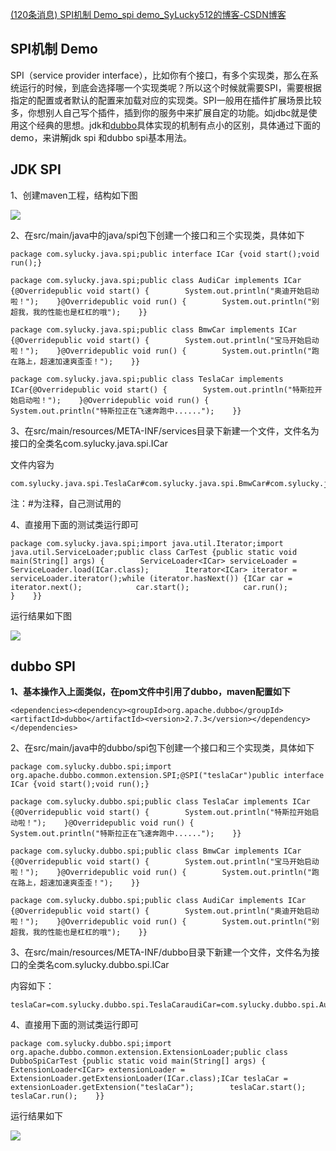 [(120条消息) SPI机制 Demo\_spi demo\_SyLucky512的博客-CSDN博客](https://blog.csdn.net/SyLucky512/article/details/113079531)
## SPI机制 Demo

SPI（service provider interface），比如你有个接口，有多个实现类，那么在系统运行的时候，到底会选择哪一个实现类呢？所以这个时候就需要SPI，需要根据指定的配置或者默认的配置来加载对应的实现类。SPI一般用在插件扩展场景比较多，你想别人自己写个插件，插到你的服务中来扩展自定的功能。如jdbc就是使用这个经典的思想。jdk和[dubbo](https://so.csdn.net/so/search?q=dubbo&spm=1001.2101.3001.7020)具体实现的机制有点小的区别，具体通过下面的demo，来讲解jdk spi 和dubbo spi基本用法。

## JDK **SPI**

1、创建maven工程，结构如下图

![](https://img-blog.csdnimg.cn/2021012412410930.png?x-oss-process=image/watermark,type_ZmFuZ3poZW5naGVpdGk,shadow_10,text_aHR0cHM6Ly9ibG9nLmNzZG4ubmV0L1N5THVja3k1MTI=,size_16,color_FFFFFF,t_70)

2、在src/main/java中的java/spi包下创建一个接口和三个实现类，具体如下

```
package com.sylucky.java.spi;public interface ICar {void start();void run();}
```

```
package com.sylucky.java.spi;public class AudiCar implements ICar {@Overridepublic void start() {        System.out.println("奥迪开始启动啦！");    }@Overridepublic void run() {        System.out.println("别超我，我的性能也是杠杠的哦");    }}
```

```
package com.sylucky.java.spi;public class BmwCar implements ICar {@Overridepublic void start() {        System.out.println("宝马开始启动啦！");    }@Overridepublic void run() {        System.out.println("跑在路上，超速加速爽歪歪！");    }}
```

```
package com.sylucky.java.spi;public class TeslaCar implements ICar{@Overridepublic void start() {        System.out.println("特斯拉开始启动啦！");    }@Overridepublic void run() {        System.out.println("特斯拉正在飞速奔跑中......");    }}
```

3、在src/main/resources/META-INF/services目录下新建一个文件，文件名为接口的全类名com.sylucky.java.spi.ICar

文件内容为

```
com.sylucky.java.spi.TeslaCar#com.sylucky.java.spi.BmwCar#com.sylucky.java.spi.AudiCar
```

注：#为注释，自己测试用的

4、直接用下面的测试类运行即可

```
package com.sylucky.java.spi;import java.util.Iterator;import java.util.ServiceLoader;public class CarTest {public static void main(String[] args) {        ServiceLoader<ICar> serviceLoader = ServiceLoader.load(ICar.class);        Iterator<ICar> iterator = serviceLoader.iterator();while (iterator.hasNext()) {ICar car = iterator.next();            car.start();            car.run();        }    }}
```

运行结果如下图

![](https://img-blog.csdnimg.cn/20210124124031602.png?x-oss-process=image/watermark,type_ZmFuZ3poZW5naGVpdGk,shadow_10,text_aHR0cHM6Ly9ibG9nLmNzZG4ubmV0L1N5THVja3k1MTI=,size_16,color_FFFFFF,t_70)

## dubbo **SPI**

**1、基本操作入上面类似，在pom文件中引用了dubbo，maven配置如下**

```
<dependencies><dependency><groupId>org.apache.dubbo</groupId><artifactId>dubbo</artifactId><version>2.7.3</version></dependency></dependencies>
```

2、在src/main/java中的dubbo/spi包下创建一个接口和三个实现类，具体如下

```
package com.sylucky.dubbo.spi;import org.apache.dubbo.common.extension.SPI;@SPI("teslaCar")public interface ICar {void start();void run();}
```

```
package com.sylucky.dubbo.spi;public class TeslaCar implements ICar {@Overridepublic void start() {        System.out.println("特斯拉开始启动啦！");    }@Overridepublic void run() {        System.out.println("特斯拉正在飞速奔跑中......");    }}
```

```
package com.sylucky.dubbo.spi;public class BmwCar implements ICar {@Overridepublic void start() {        System.out.println("宝马开始启动啦！");    }@Overridepublic void run() {        System.out.println("跑在路上，超速加速爽歪歪！");    }}
```

```
package com.sylucky.dubbo.spi;public class AudiCar implements ICar {@Overridepublic void start() {        System.out.println("奥迪开始启动啦！");    }@Overridepublic void run() {        System.out.println("别超我，我的性能也是杠杠的哦");    }}
```

3、在src/main/resources/META-INF/dubbo目录下新建一个文件，文件名为接口的全类名com.sylucky.dubbo.spi.ICar

内容如下：

```
teslaCar=com.sylucky.dubbo.spi.TeslaCaraudiCar=com.sylucky.dubbo.spi.AudiCarbmwCar=com.sylucky.dubbo.spi.BmwCar
```

4、直接用下面的测试类运行即可

```
package com.sylucky.dubbo.spi;import org.apache.dubbo.common.extension.ExtensionLoader;public class DubboSpiCarTest {public static void main(String[] args) {        ExtensionLoader<ICar> extensionLoader = ExtensionLoader.getExtensionLoader(ICar.class);ICar teslaCar = extensionLoader.getExtension("teslaCar");        teslaCar.start();        teslaCar.run();    }}
```

运行结果如下

![](https://img-blog.csdnimg.cn/20210124124944300.png?x-oss-process=image/watermark,type_ZmFuZ3poZW5naGVpdGk,shadow_10,text_aHR0cHM6Ly9ibG9nLmNzZG4ubmV0L1N5THVja3k1MTI=,size_16,color_FFFFFF,t_70)